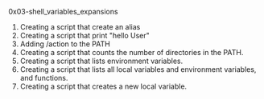 0x03-shell_variables_expansions
1. Creating a script that create an alias
2. Creating a script that print "hello User"
3. Adding /action to the PATH
4. Creating a script that counts the number of directories in the PATH.
5. Creating a script that lists environment variables.
6. Creating a script that lists all local variables and environment variables, and functions.
7. Creating a script that creates a new local variable.

